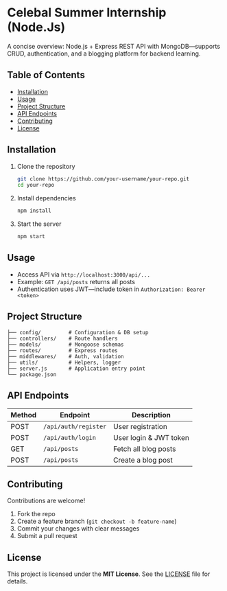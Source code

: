 # Celebal Summer Internship (Node.Js)

A concise overview: Node.js + Express REST API with MongoDB—supports CRUD, authentication, and a blogging platform for backend learning.

## Table of Contents

- [Installation](#installation)
- [Usage](#usage)
- [Project Structure](#project-structure)
- [API Endpoints](#api-endpoints)
- [Contributing](#contributing)
- [License](#license)

## Installation

1. Clone the repository  
   ```bash
   git clone https://github.com/your-username/your-repo.git
   cd your-repo
   ```
2. Install dependencies  
   ```bash
   npm install
   ```
3. Start the server  
   ```bash
   npm start
   ```

## Usage

- Access API via `http://localhost:3000/api/...`
- Example: `GET /api/posts` returns all posts
- Authentication uses JWT—include token in `Authorization: Bearer <token>`

## Project Structure

```
├── config/         # Configuration & DB setup
├── controllers/    # Route handlers
├── models/         # Mongoose schemas
├── routes/         # Express routes
├── middlewares/    # Auth, validation
├── utils/          # Helpers, logger
├── server.js       # Application entry point
└── package.json
```

## API Endpoints

| Method | Endpoint              | Description            |
|--------|-----------------------|------------------------|
| POST   | `/api/auth/register`  | User registration      |
| POST   | `/api/auth/login`     | User login & JWT token |
| GET    | `/api/posts`          | Fetch all blog posts   |
| POST   | `/api/posts`          | Create a blog post     |

## Contributing

Contributions are welcome!

1. Fork the repo  
2. Create a feature branch (`git checkout -b feature-name`)  
3. Commit your changes with clear messages  
4. Submit a pull request

## License

This project is licensed under the **MIT License**. See the [LICENSE](LICENSE) file for details.
